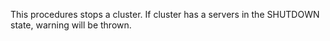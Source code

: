 This procedures stops a cluster.
If cluster has a servers in the SHUTDOWN state, warning will be thrown.

